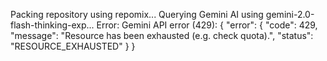 Packing repository using repomix...
Querying Gemini AI using gemini-2.0-flash-thinking-exp...
Error: Gemini API error (429): {
  "error": {
    "code": 429,
    "message": "Resource has been exhausted (e.g. check quota).",
    "status": "RESOURCE_EXHAUSTED"
  }
}
